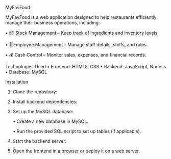 MyFavFood

MyFavFood is a web application designed to help restaurants efficiently manage their business operations, including:
	
 •	📦 Stock Management – Keep track of ingredients and inventory levels.
	
 •	👥 Employee Management – Manage staff details, shifts, and roles.
	
 •	💰 Cash Control – Monitor sales, expenses, and financial records.

Technologies Used
	•	Frontend: HTML5, CSS
	•	Backend: JavaScript, Node.js
	•	Database: MySQL

Installation
	
 1.	Clone the repository:
 2.	Install backend dependencies:
 3.	Set up the MySQL database:
  
	•	Create a new database in MySQL.

	•	Run the provided SQL script to set up tables (if applicable).

  4. Start the backend server:
  5. Open the frontend in a browser or deploy it on a web server.
